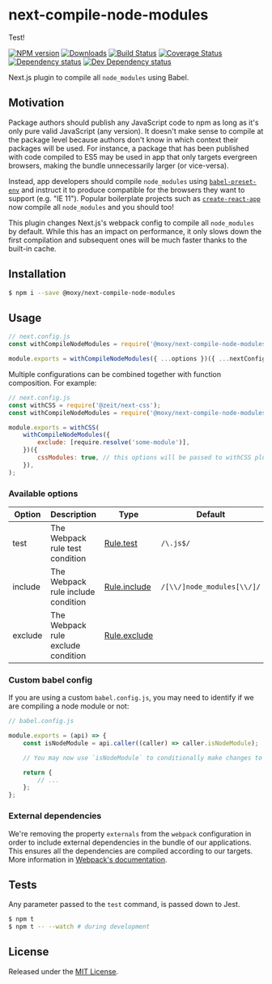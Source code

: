 # next-compile-node-modules

Test!

[![NPM version][npm-image]][npm-url] [![Downloads][downloads-image]][npm-url] [![Build Status][travis-image]][travis-url] [![Coverage Status][codecov-image]][codecov-url] [![Dependency status][david-dm-image]][david-dm-url] [![Dev Dependency status][david-dm-dev-image]][david-dm-dev-url]

[npm-url]:https://npmjs.org/package/@moxy/next-compile-node-modules
[downloads-image]:https://img.shields.io/npm/dm/@moxy/next-compile-node-modules.svg
[npm-image]:https://img.shields.io/npm/v/@moxy/next-compile-node-modules.svg
[travis-url]:https://travis-ci.org/moxystudio/next-compile-node-modules
[travis-image]:http://img.shields.io/travis/moxystudio/next-compile-node-modules/master.svg
[codecov-url]:https://codecov.io/gh/moxystudio/next-compile-node-modules
[codecov-image]:https://img.shields.io/codecov/c/github/moxystudio/next-compile-node-modules/master.svg
[david-dm-url]:https://david-dm.org/moxystudio/next-compile-node-modules
[david-dm-image]:https://img.shields.io/david/moxystudio/next-compile-node-modules.svg
[david-dm-dev-url]:https://david-dm.org/moxystudio/next-compile-node-modules?type=dev
[david-dm-dev-image]:https://img.shields.io/david/dev/moxystudio/next-compile-node-modules.svg

Next.js plugin to compile all `node_modules` using Babel.

## Motivation

Package authors should publish any JavaScript code to npm as long as it's only pure valid JavaScript (any version). It doesn't make sense to compile at the package level because authors don't know in which context their packages will be used. For instance, a package that has been published with code compiled to ES5 may be used in app that only targets evergreen browsers, making the bundle unnecessarily larger (or vice-versa).

Instead, app developers should compile `node_modules` using [`babel-preset-env`](https://babeljs.io/docs/en/babel-preset-env) and instruct it to produce compatible for the browsers they want to support (e.g. "IE 11"). Popular boilerplate projects such as [`create-react-app`](https://github.com/facebook/create-react-app) now compile all `node_modules` and you should too!

This plugin changes Next.js's webpack config to compile all `node_modules` by default. While this has an impact on performance, it only slows down the first compilation and subsequent ones will be much faster thanks to the built-in cache.

## Installation

```sh
$ npm i --save @moxy/next-compile-node-modules
```

## Usage

```js
// next.config.js
const withCompileNodeModules = require('@moxy/next-compile-node-modules');

module.exports = withCompileNodeModules({ ...options })({ ...nextConfig });
```

Multiple configurations can be combined together with function composition. For example:

```js
// next.config.js
const withCSS = require('@zeit/next-css');
const withCompileNodeModules = require('@moxy/next-compile-node-modules');

module.exports = withCSS(
    withCompileNodeModules({
        exclude: [require.resolve('some-module')],
    })({
        cssModules: true, // this options will be passed to withCSS plugin through nextConfig
    }),
);
```

### Available options

| Option | Description | Type | Default |
|  ---   |     ---     | ---  |   ---   |
| test | The Webpack rule test condition | [Rule.test](https://webpack.js.org/configuration/module/#ruletest) | `/\.js$/` |
| include | The Webpack rule include condition | [Rule.include](https://webpack.js.org/configuration/module/#ruleinclude) | `/[\\/]node_modules[\\/]/` |
| exclude | The Webpack rule exclude condition | [Rule.exclude](https://webpack.js.org/configuration/module/#ruleexclude) | |

### Custom babel config

If you are using a custom `babel.config.js`, you may need to identify if we are compiling a node module or not:

```js
// babel.config.js

module.exports = (api) => {
    const isNodeModule = api.caller((caller) => caller.isNodeModule);

    // You may now use `isNodeModule` to conditionally make changes to the returned config

    return {
        // ...
    };
};
```

### External dependencies

We're removing the property `externals` from the `webpack` configuration in order to include external dependencies in the bundle of our applications.
This ensures all the dependencies are compiled according to our targets.
More information in [Webpack's documentation](https://webpack.js.org/configuration/externals/).

## Tests

Any parameter passed to the `test` command, is passed down to Jest.

```sh
$ npm t
$ npm t -- --watch # during development
```

## License

Released under the [MIT License](http://www.opensource.org/licenses/mit-license.php).
